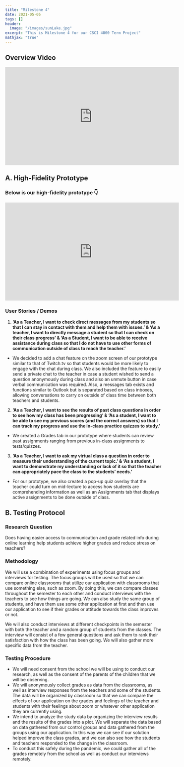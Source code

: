 ```yaml
---
title: "Milestone 4"
date: 2021-05-05
tags: []
header: 
  image: "/images/sunLake.jpg"
excerpt: "This is Milestone 4 for our CSCI 4800 Term Project"
mathjax: "true"
---
```

## Overview Video

<iframe src="https://www.youtube.com/embed/oFp5JtgznOU" width="560" height="315" frameborder="0"> </iframe>

## A. High-Fidelity Prototype

### Below is our high-fidelity prototype 👇
<div class="iframe-embed-wrapper iframe-embed-responsive-16by9">
    <iframe class="iframe-embed" src="https://xd.adobe.com/embed/06691ec8-755b-4559-8d83-bac0ba1f8e20-533a/" width="560" height="315" frameborder="0"></iframe>
</div>

### User Stories / Demos

1. **‘As a Teacher, I want to check direct messages from my students so that I can stay in contact with them and help them with issues.’ & ‘As a teacher, I want to directly message a student so that I can check on their class progress’ & ‘As a Student, I want to be able to receive assistance during class so that I do not have to use other forms of communication outside of class to reach the teacher.’**
  - We decided to add a chat feature on the zoom screen of our prototype similar to that of Twitch.tv so that students would be more likely to engage with the chat during class. We also included the feature to easily send a private chat to the teacher in case a student wished to send a question anonymously during class and also an unmute button in case verbal communication was required. Also, a messages tab exists and functions similar to Outlook but is separated based on class inboxes, allowing conversations to carry on outside of class time between both teachers and students.
2. **‘As a Teacher, I want to see the results of past class questions in order to see how my class has been progressing’ & ‘As a student, I want to be able to see my previous scores (and the correct answers) so that I can track my progress and use the in-class practice quizzes to study.’**
  - We created a Grades tab in our prototype where students can review past assignments ranging from previous in-class assignments to tests/quizzes.
3. **‘As a Teacher, I want to ask my virtual class a question in order to measure their understanding of the current topic.’ &  ‘As a student, I want to demonstrate my understanding or lack of it so that the teacher can appropriately pace the class to the students’ needs.’**
  - For our prototype, we also created a pop-up quiz overlay that the teacher could turn on mid-lecture to access how students are comprehending information as well as an Assignments tab that displays active assignments to be done outside of class.

## B. Testing Protocol

### Research Question

Does having easier access to communication and grade related info during online learning help students achieve higher grades and reduce stress on teachers?

### Methodology

We will use a combination of experiments using focus groups and interviews for testing. The focus groups will be used so that we can compare online classrooms that utilize our application with classrooms that use something else, such as zoom. By doing this, we can compare classes throughout the semester to each other and conduct interviews with the teachers to see how things are going. We can also study the same group of students, and have them use some other application at first and then use our application to see if their grades or attitude towards the class improves or not. 

We will also conduct interviews at different checkpoints in the semester with both the teacher and a random group of students from the classes. The interview will consist of a few general questions and ask them to rank their satisfaction with how the class has been going. We will also gather more specific data from the teacher.

### Testing Procedure

 - We will need consent from the school we will be using to conduct our research, as well as the consent of the parents of the children that we will be observing. 
 - We will anonymously collect grades as data from the classrooms, as well as interview responses from the teachers and some of the students. The data will be organized by classroom so that we can compare the effects of our application on the grades and feelings of the teacher and students with their feelings about zoom or whatever other application they are currently using.
 - We intend to analyze the study data by organizing the interview results and the results of the grades into a plot. We will separate the data based on data gathered from our control groups and data gathered from the groups using our application. In this way we can see if our solution helped improve the class grades, and we can also see how the students and teachers responded to the change in the classroom.
 - To conduct this safely during the pandemic, we could gather all of the grades remotely from the school as well as conduct our interviews remotely.
